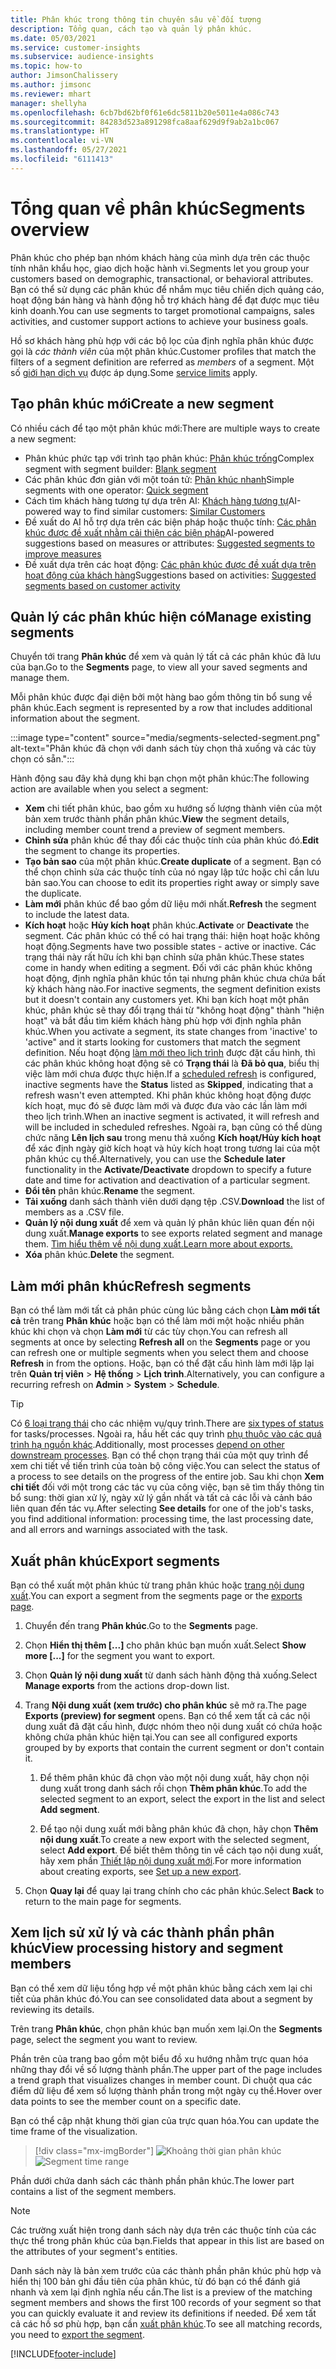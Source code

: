 ```yaml
---
title: Phân khúc trong thông tin chuyên sâu về đối tượng
description: Tổng quan, cách tạo và quản lý phân khúc.
ms.date: 05/03/2021
ms.service: customer-insights
ms.subservice: audience-insights
ms.topic: how-to
author: JimsonChalissery
ms.author: jimsonc
ms.reviewer: mhart
manager: shellyha
ms.openlocfilehash: 6cb7bd62bf0f61e6dc5811b20e5011e4a086c743
ms.sourcegitcommit: 84283d523a891298fca8aaf629d9f9ab2a1bc067
ms.translationtype: HT
ms.contentlocale: vi-VN
ms.lasthandoff: 05/27/2021
ms.locfileid: "6111413"
---
```

# <a name="segments-overview"></a><span data-ttu-id="3c418-103">Tổng quan về phân khúc</span><span class="sxs-lookup"><span data-stu-id="3c418-103">Segments overview</span></span>

<span data-ttu-id="3c418-104">Phân khúc cho phép bạn nhóm khách hàng của mình dựa trên các thuộc tính nhân khẩu học, giao dịch hoặc hành vi.</span><span class="sxs-lookup"><span data-stu-id="3c418-104">Segments let you group your customers based on demographic, transactional, or behavioral attributes.</span></span> <span data-ttu-id="3c418-105">Bạn có thể sử dụng các phân khúc để nhắm mục tiêu chiến dịch quảng cáo, hoạt động bán hàng và hành động hỗ trợ khách hàng để đạt được mục tiêu kinh doanh.</span><span class="sxs-lookup"><span data-stu-id="3c418-105">You can use segments to target promotional campaigns, sales activities, and customer support actions to achieve your business goals.</span></span>

<span data-ttu-id="3c418-106">Hồ sơ khách hàng phù hợp với các bộ lọc của định nghĩa phân khúc được gọi là *các thành viên* của một phân khúc.</span><span class="sxs-lookup"><span data-stu-id="3c418-106">Customer profiles that match the filters of a segment definition are referred as *members* of a segment.</span></span> <span data-ttu-id="3c418-107">Một số [giới hạn dịch vụ](service-limits.md) được áp dụng.</span><span class="sxs-lookup"><span data-stu-id="3c418-107">Some [service limits](service-limits.md) apply.</span></span>

## <a name="create-a-new-segment"></a><span data-ttu-id="3c418-108">Tạo phân khúc mới</span><span class="sxs-lookup"><span data-stu-id="3c418-108">Create a new segment</span></span>

<span data-ttu-id="3c418-109">Có nhiều cách để tạo một phân khúc mới:</span><span class="sxs-lookup"><span data-stu-id="3c418-109">There are multiple ways to create a new segment:</span></span> 

- <span data-ttu-id="3c418-110">Phân khúc phức tạp với trình tạo phân khúc: [Phân khúc trống](segment-builder.md#create-a-new-segment)</span><span class="sxs-lookup"><span data-stu-id="3c418-110">Complex segment with segment builder: [Blank segment](segment-builder.md#create-a-new-segment)</span></span>
- <span data-ttu-id="3c418-111">Các phân khúc đơn giản với một toán tử: [Phân khúc nhanh](segment-builder.md#quick-segments)</span><span class="sxs-lookup"><span data-stu-id="3c418-111">Simple segments with one operator: [Quick segment](segment-builder.md#quick-segments)</span></span>
- <span data-ttu-id="3c418-112">Cách tìm khách hàng tương tự dựa trên AI: [Khách hàng tương tự](find-similar-customer-segments.md)</span><span class="sxs-lookup"><span data-stu-id="3c418-112">AI-powered way to find similar customers: [Similar Customers](find-similar-customer-segments.md)</span></span>
- <span data-ttu-id="3c418-113">Đề xuất do AI hỗ trợ dựa trên các biện pháp hoặc thuộc tính: [Các phân khúc được đề xuất nhằm cải thiện các biện pháp](suggested-segments.md)</span><span class="sxs-lookup"><span data-stu-id="3c418-113">AI-powered suggestions based on measures or attributes: [Suggested segments to improve measures](suggested-segments.md)</span></span>
- <span data-ttu-id="3c418-114">Đề xuất dựa trên các hoạt động: [Các phân khúc được đề xuất dựa trên hoạt động của khách hàng](suggested-segments-activity.md)</span><span class="sxs-lookup"><span data-stu-id="3c418-114">Suggestions based on activities: [Suggested segments based on customer activity](suggested-segments-activity.md)</span></span>

## <a name="manage-existing-segments"></a><span data-ttu-id="3c418-115">Quản lý các phân khúc hiện có</span><span class="sxs-lookup"><span data-stu-id="3c418-115">Manage existing segments</span></span>

<span data-ttu-id="3c418-116">Chuyển tới trang **Phân khúc** để xem và quản lý tất cả các phân khúc đã lưu của bạn.</span><span class="sxs-lookup"><span data-stu-id="3c418-116">Go to the **Segments** page, to view all your saved segments and manage them.</span></span>

<span data-ttu-id="3c418-117">Mỗi phân khúc được đại diện bởi một hàng bao gồm thông tin bổ sung về phân khúc.</span><span class="sxs-lookup"><span data-stu-id="3c418-117">Each segment is represented by a row that includes additional information about the segment.</span></span>

:::image type="content" source="media/segments-selected-segment.png" alt-text="Phân khúc đã chọn với danh sách tùy chọn thả xuống và các tùy chọn có sẵn.":::

<span data-ttu-id="3c418-119">Hành động sau đây khả dụng khi bạn chọn một phân khúc:</span><span class="sxs-lookup"><span data-stu-id="3c418-119">The following action are available when you select a segment:</span></span>

- <span data-ttu-id="3c418-120">**Xem** chi tiết phân khúc, bao gồm xu hướng số lượng thành viên của một bản xem trước thành phần phân khúc.</span><span class="sxs-lookup"><span data-stu-id="3c418-120">**View** the segment details, including member count trend a preview of segment members.</span></span>
- <span data-ttu-id="3c418-121">**Chỉnh sửa** phân khúc để thay đổi các thuộc tính của phân khúc đó.</span><span class="sxs-lookup"><span data-stu-id="3c418-121">**Edit** the segment to change its properties.</span></span>
- <span data-ttu-id="3c418-122">**Tạo bản sao** của một phân khúc.</span><span class="sxs-lookup"><span data-stu-id="3c418-122">**Create duplicate** of a segment.</span></span> <span data-ttu-id="3c418-123">Bạn có thể chọn chỉnh sửa các thuộc tính của nó ngay lập tức hoặc chỉ cần lưu bản sao.</span><span class="sxs-lookup"><span data-stu-id="3c418-123">You can choose to edit its properties right away or simply save the duplicate.</span></span>
- <span data-ttu-id="3c418-124">**Làm mới** phân khúc để bao gồm dữ liệu mới nhất.</span><span class="sxs-lookup"><span data-stu-id="3c418-124">**Refresh** the segment to include the latest data.</span></span>
- <span data-ttu-id="3c418-125">**Kích hoạt** hoặc **Hủy kích hoạt** phân khúc.</span><span class="sxs-lookup"><span data-stu-id="3c418-125">**Activate** or **Deactivate** the segment.</span></span> <span data-ttu-id="3c418-126">Các phân khúc có thể có hai trạng thái: hiện hoạt hoặc không hoạt động.</span><span class="sxs-lookup"><span data-stu-id="3c418-126">Segments have two possible states - active or inactive.</span></span> <span data-ttu-id="3c418-127">Các trạng thái này rất hữu ích khi bạn chỉnh sửa phân khúc.</span><span class="sxs-lookup"><span data-stu-id="3c418-127">These states come in handy when editing a segment.</span></span> <span data-ttu-id="3c418-128">Đối với các phân khúc không hoạt động, định nghĩa phân khúc tồn tại nhưng phân khúc chưa chứa bất kỳ khách hàng nào.</span><span class="sxs-lookup"><span data-stu-id="3c418-128">For inactive segments, the segment definition exists but it doesn't contain any customers yet.</span></span> <span data-ttu-id="3c418-129">Khi bạn kích hoạt một phân khúc, phân khúc sẽ thay đổi trạng thái từ "không hoạt động" thành "hiện hoạt" và bắt đầu tìm kiếm khách hàng phù hợp với định nghĩa phân khúc.</span><span class="sxs-lookup"><span data-stu-id="3c418-129">When you activate a segment, its state changes from 'inactive' to 'active" and it starts looking for customers that match the segment definition.</span></span> <span data-ttu-id="3c418-130">Nếu hoạt động [làm mới theo lịch trình](system.md#schedule-tab) được đặt cấu hình, thì các phân khúc không hoạt động sẽ có **Trạng thái** là **Đã bỏ qua**, biểu thị việc làm mới chưa được thực hiện.</span><span class="sxs-lookup"><span data-stu-id="3c418-130">If a [scheduled refresh](system.md#schedule-tab) is configured, inactive segments have the **Status** listed as **Skipped**, indicating that a refresh wasn't even attempted.</span></span> <span data-ttu-id="3c418-131">Khi phân khúc không hoạt động được kích hoạt, mục đó sẽ được làm mới và được đưa vào các lần làm mới theo lịch trình.</span><span class="sxs-lookup"><span data-stu-id="3c418-131">When an inactive segment is activated, it will refresh and will be included in scheduled refreshes.</span></span>
  <span data-ttu-id="3c418-132">Ngoài ra, bạn cũng có thể dùng chức năng **Lên lịch sau** trong menu thả xuống **Kích hoạt/Hủy kích hoạt** để xác định ngày giờ kích hoạt và hủy kích hoạt trong tương lai của một phân khúc cụ thể.</span><span class="sxs-lookup"><span data-stu-id="3c418-132">Alternatively, you can use the **Schedule later** functionality in the **Activate/Deactivate** dropdown to specify a future date and time for activation and deactivation of a particular segment.</span></span>
- <span data-ttu-id="3c418-133">**Đổi tên** phân khúc.</span><span class="sxs-lookup"><span data-stu-id="3c418-133">**Rename** the segment.</span></span>
- <span data-ttu-id="3c418-134">**Tải xuống** danh sách thành viên dưới dạng tệp .CSV.</span><span class="sxs-lookup"><span data-stu-id="3c418-134">**Download** the list of members as a .CSV file.</span></span>
- <span data-ttu-id="3c418-135">**Quản lý nội dung xuất** để xem và quản lý phân khúc liên quan đến nội dung xuất.</span><span class="sxs-lookup"><span data-stu-id="3c418-135">**Manage exports** to see exports related segment and manage them.</span></span> [<span data-ttu-id="3c418-136">Tìm hiểu thêm về nội dung xuất.</span><span class="sxs-lookup"><span data-stu-id="3c418-136">Learn more about exports.</span></span>](export-destinations.md)
- <span data-ttu-id="3c418-137">**Xóa** phân khúc.</span><span class="sxs-lookup"><span data-stu-id="3c418-137">**Delete** the segment.</span></span>

## <a name="refresh-segments"></a><span data-ttu-id="3c418-138">Làm mới phân khúc</span><span class="sxs-lookup"><span data-stu-id="3c418-138">Refresh segments</span></span>

<span data-ttu-id="3c418-139">Bạn có thể làm mới tất cả phân phúc cùng lúc bằng cách chọn **Làm mới tất cả** trên trang **Phân khúc** hoặc bạn có thể làm mới một hoặc nhiều phân khúc khi chọn và chọn **Làm mới** từ các tùy chọn.</span><span class="sxs-lookup"><span data-stu-id="3c418-139">You can refresh all segments at once by selecting **Refresh all** on the **Segments** page or you can refresh one or multiple segments when you select them and choose **Refresh** in from the options.</span></span> <span data-ttu-id="3c418-140">Hoặc, bạn có thể đặt cấu hình làm mới lặp lại trên **Quản trị viên** > **Hệ thống** > **Lịch trình**.</span><span class="sxs-lookup"><span data-stu-id="3c418-140">Alternatively, you can configure a recurring refresh on **Admin** > **System** > **Schedule**.</span></span>

> [!TIP]
> <span data-ttu-id="3c418-141">Có [6 loại trạng thái](system.md#status-types) cho các nhiệm vụ/quy trình.</span><span class="sxs-lookup"><span data-stu-id="3c418-141">There are [six types of status](system.md#status-types) for tasks/processes.</span></span> <span data-ttu-id="3c418-142">Ngoài ra, hầu hết các quy trình [phụ thuộc vào các quá trình hạ nguồn khác](system.md#refresh-policies).</span><span class="sxs-lookup"><span data-stu-id="3c418-142">Additionally, most processes [depend on other downstream processes](system.md#refresh-policies).</span></span> <span data-ttu-id="3c418-143">Bạn có thể chọn trạng thái của một quy trình để xem chi tiết về tiến trình của toàn bộ công việc.</span><span class="sxs-lookup"><span data-stu-id="3c418-143">You can select the status of a process to see details on the progress of the entire job.</span></span> <span data-ttu-id="3c418-144">Sau khi chọn **Xem chi tiết** đối với một trong các tác vụ của công việc, bạn sẽ tìm thấy thông tin bổ sung: thời gian xử lý, ngày xử lý gần nhất và tất cả các lỗi và cảnh báo liên quan đến tác vụ.</span><span class="sxs-lookup"><span data-stu-id="3c418-144">After selecting **See details** for one of the job's tasks, you find additional information: processing time, the last processing date, and all errors and warnings associated with the task.</span></span>

## <a name="export-segments"></a><span data-ttu-id="3c418-145">Xuất phân khúc</span><span class="sxs-lookup"><span data-stu-id="3c418-145">Export segments</span></span>

<span data-ttu-id="3c418-146">Bạn có thể xuất một phân khúc từ trang phân khúc hoặc [trang nội dung xuất](export-destinations.md).</span><span class="sxs-lookup"><span data-stu-id="3c418-146">You can export a segment from the segments page or the [exports page](export-destinations.md).</span></span> 

1. <span data-ttu-id="3c418-147">Chuyển đến trang **Phân khúc**.</span><span class="sxs-lookup"><span data-stu-id="3c418-147">Go to the **Segments** page.</span></span>

1. <span data-ttu-id="3c418-148">Chọn **Hiển thị thêm [...]** cho phân khúc bạn muốn xuất.</span><span class="sxs-lookup"><span data-stu-id="3c418-148">Select **Show more [...]** for the segment you want to export.</span></span>

1. <span data-ttu-id="3c418-149">Chọn **Quản lý nội dung xuất** từ danh sách hành động thả xuống.</span><span class="sxs-lookup"><span data-stu-id="3c418-149">Select **Manage exports** from the actions drop-down list.</span></span>

1. <span data-ttu-id="3c418-150">Trang **Nội dung xuất (xem trước) cho phân khúc** sẽ mở ra.</span><span class="sxs-lookup"><span data-stu-id="3c418-150">The page **Exports (preview) for segment** opens.</span></span> <span data-ttu-id="3c418-151">Bạn có thể xem tất cả các nội dung xuất đã đặt cấu hình, được nhóm theo nội dung xuất có chứa hoặc không chứa phân khúc hiện tại.</span><span class="sxs-lookup"><span data-stu-id="3c418-151">You can see all configured exports grouped by by exports that contain the current segment or don't contain it.</span></span>

   1. <span data-ttu-id="3c418-152">Để thêm phân khúc đã chọn vào một nội dung xuất, hãy chọn nội dung xuất trong danh sách rồi chọn **Thêm phân khúc**.</span><span class="sxs-lookup"><span data-stu-id="3c418-152">To add the selected segment to an export, select the export in the list and select **Add segment**.</span></span>

   1. <span data-ttu-id="3c418-153">Để tạo nội dung xuất mới bằng phân khúc đã chọn, hãy chọn **Thêm nội dung xuất**.</span><span class="sxs-lookup"><span data-stu-id="3c418-153">To create a new export with the selected segment, select **Add export**.</span></span> <span data-ttu-id="3c418-154">Để biết thêm thông tin về cách tạo nội dung xuất, hãy xem phần [Thiết lập nội dung xuất mới](export-destinations.md#set-up-a-new-export).</span><span class="sxs-lookup"><span data-stu-id="3c418-154">For more information about creating exports, see [Set up a new export](export-destinations.md#set-up-a-new-export).</span></span>

1. <span data-ttu-id="3c418-155">Chọn **Quay lại** để quay lại trang chính cho các phân khúc.</span><span class="sxs-lookup"><span data-stu-id="3c418-155">Select **Back** to return to the main page for segments.</span></span>

## <a name="view-processing-history-and-segment-members"></a><span data-ttu-id="3c418-156">Xem lịch sử xử lý và các thành phần phân khúc</span><span class="sxs-lookup"><span data-stu-id="3c418-156">View processing history and segment members</span></span>

<span data-ttu-id="3c418-157">Bạn có thể xem dữ liệu tổng hợp về một phân khúc bằng cách xem lại chi tiết của phân khúc đó.</span><span class="sxs-lookup"><span data-stu-id="3c418-157">You can see consolidated data about a segment by reviewing its details.</span></span>

<span data-ttu-id="3c418-158">Trên trang **Phân khúc**, chọn phân khúc bạn muốn xem lại.</span><span class="sxs-lookup"><span data-stu-id="3c418-158">On the **Segments** page, select the segment you want to review.</span></span>

<span data-ttu-id="3c418-159">Phần trên của trang bao gồm một biểu đồ xu hướng nhằm trực quan hóa những thay đổi về số lượng thành phần.</span><span class="sxs-lookup"><span data-stu-id="3c418-159">The upper part of the page includes a trend graph that visualizes changes in member count.</span></span> <span data-ttu-id="3c418-160">Di chuột qua các điểm dữ liệu để xem số lượng thành phần trong một ngày cụ thể.</span><span class="sxs-lookup"><span data-stu-id="3c418-160">Hover over data points to see the member count on a specific date.</span></span>

<span data-ttu-id="3c418-161">Bạn có thể cập nhật khung thời gian của trực quan hóa.</span><span class="sxs-lookup"><span data-stu-id="3c418-161">You can update the time frame of the visualization.</span></span>

> [!div class="mx-imgBorder"]
> <span data-ttu-id="3c418-162">![Khoảng thời gian phân khúc](media/segment-time-range.png "Khoảng thời gian phân khúc")</span><span class="sxs-lookup"><span data-stu-id="3c418-162">![Segment time range](media/segment-time-range.png "Segment time range")</span></span>

<span data-ttu-id="3c418-163">Phần dưới chứa danh sách các thành phần phân khúc.</span><span class="sxs-lookup"><span data-stu-id="3c418-163">The lower part contains a list of the segment members.</span></span>

> [!NOTE]
> <span data-ttu-id="3c418-164">Các trường xuất hiện trong danh sách này dựa trên các thuộc tính của các thực thể trong phân khúc của bạn.</span><span class="sxs-lookup"><span data-stu-id="3c418-164">Fields that appear in this list are based on the attributes of your segment's entities.</span></span>
>
><span data-ttu-id="3c418-165">Danh sách này là bản xem trước của các thành phần phân khúc phù hợp và hiển thị 100 bản ghi đầu tiên của phân khúc, từ đó bạn có thể đánh giá nhanh và xem lại định nghĩa nếu cần.</span><span class="sxs-lookup"><span data-stu-id="3c418-165">The list is a preview of the matching segment members and shows the first 100 records of your segment so that you can quickly evaluate it and review its definitions if needed.</span></span> <span data-ttu-id="3c418-166">Để xem tất cả các hồ sơ phù hợp, bạn cần [xuất phân khúc](export-destinations.md).</span><span class="sxs-lookup"><span data-stu-id="3c418-166">To see all matching records, you need to [export the segment](export-destinations.md).</span></span>

[!INCLUDE[footer-include](../includes/footer-banner.md)] 
